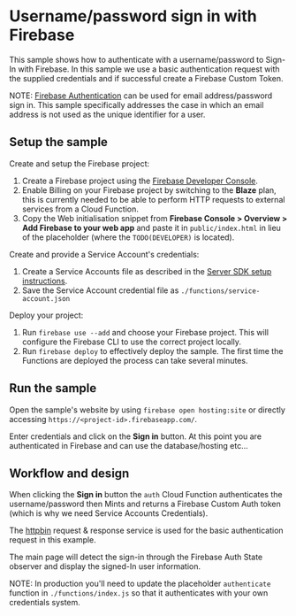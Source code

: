 # Username/password sign in with Firebase

This sample shows how to authenticate with a username/password to Sign-In with Firebase. In this sample we use a basic authentication request with the supplied credentials and if successful create a Firebase Custom Token.

NOTE: [Firebase Authentication](https://firebase.google.com/docs/auth/web/password-auth) can be used for email address/password sign in. This sample specifically addresses the case in which an email address is not used as the unique identifier for a user.

## Setup the sample

Create and setup the Firebase project:

1.  Create a Firebase project using the [Firebase Developer Console](https://console.firebase.google.com).
1.  Enable Billing on your Firebase project by switching to the **Blaze** plan, this is currently needed to be able to perform HTTP requests to external services from a Cloud Function.
1.  Copy the Web initialisation snippet from **Firebase Console > Overview > Add Firebase to your web app** and paste it in `public/index.html` in lieu of the placeholder (where the `TODO(DEVELOPER)` is located).

Create and provide a Service Account's credentials:

1.  Create a Service Accounts file as described in the [Server SDK setup instructions](https://firebase.google.com/docs/server/setup#add_firebase_to_your_app).
1.  Save the Service Account credential file as `./functions/service-account.json`

Deploy your project:

1.  Run `firebase use --add` and choose your Firebase project. This will configure the Firebase CLI to use the correct project locally.
1.  Run `firebase deploy` to effectively deploy the sample. The first time the Functions are deployed the process can take several minutes.

## Run the sample

Open the sample's website by using `firebase open hosting:site` or directly accessing `https://<project-id>.firebaseapp.com/`.

Enter credentials and click on the **Sign in** button. At this point you are authenticated in Firebase and can use the database/hosting etc...

## Workflow and design

When clicking the **Sign in** button the `auth` Cloud Function authenticates the username/password then Mints and returns a Firebase Custom Auth token (which is why we need Service Accounts Credentials).

The [httpbin](https://httpbin.org) request & response service is used for the basic authentication request in this example.

The main page will detect the sign-in through the Firebase Auth State observer and display the signed-In user information.

NOTE: In production you'll need to update the placeholder `authenticate` function in `./functions/index.js` so that it authenticates with your own credentials system.
